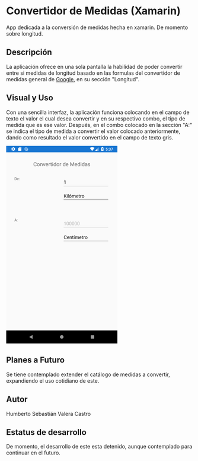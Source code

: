 # Convertidor de Medidas (Xamarin)
App dedicada a la conversión de medidas hecha en xamarin. De momento sobre longitud.

## Descripción
La aplicación ofrece en una sola pantalla la habilidad de poder convertir entre si medidas de longitud basado en las formulas del convertidor de medidas general de [Google](https://www.google.com/search?client=firefox-b-d&q=convertidor+de+medidas), en su sección "Longitud".

## Visual y Uso
Con una sencilla interfaz, la aplicación funciona colocando en el campo de texto el valor el cual desea convertir y en su respectivo combo, el tipo de medida que es ese valor. Después, en el combo colocado en la sección "A:" se indica el tipo de medida a convertir el valor colocado anteriormente, dando como resultado el valor convertido en el campo de texto gris.

<img src="https://raw.githubusercontent.com/SebastianValera/Xamarin_Convertidor_Medidas/master/Screenshots/Applicacion.png" width="300">

## Planes a Futuro
Se tiene contemplado extender el catálogo de medidas a convertir, expandiendo el uso cotidiano de este.

## Autor
Humberto Sebastián Valera Castro

## Estatus de desarrollo
De momento, el desarrollo de este esta detenido, aunque contemplado para continuar en el futuro.
